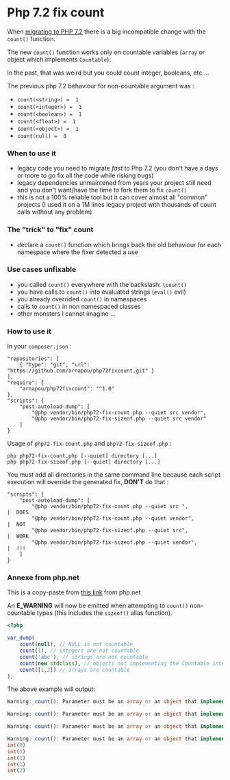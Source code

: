 Php 7.2 fix count
================

When [migrating to PHP 7.2](http://php.net/manual/en/migration72.php) there is a big incompatible change with the `count()` function.

The new `count()` function works only on countable variables (`array` or object which implements `Countable`).

In the past, that was weird but you could count integer, booleans, etc ... 

The previous php 7.2 behaviour for non-countable argument was :
* `count(<string>) =  1`
* `count(<integer>) =  1`
* `count(<boolean>) =  1`
* `count(<float>) =  1`
* `count(<object>) =  1`
* `count(null) =  0`


### When to use it

* legacy code you need to migrate *fast* to Php 7.2 (you don't have a days or more to go fix all the code while risking bugs)
* legacy dependencies unmaintened from years your project still need and you don't want/have the time to fork them to fix `count()`
* this is not a 100% reliable tool but it can cover almost all "common" projects (I used it on a 1M lines legacy project with thousands of count calls without any problem)


### The "trick" to "fix" count

* declare a `count()` function which brings back the old behaviour for each namespace where the fixer detected a use


### Use cases unfixable 

* you called `count()` everywhere with the backslash: `\count()`
* you have calls to `count()` into evaluated strings (`eval()` evil)
* you already overrided `count()`  in namespaces
* calls to `count()` in non namespaced classes
* other monsters I cannot imagine ...


### How to use it

In your `composer.json` :

    "repositories": [
        { "type": "git", "url": "https://github.com/arnapou/php72fixcount.git" }
    ],
    "require": {
        "arnapou/php72fixcount": "^1.0"
    },
    "scripts": {
        "post-autoload-dump": [
            "@php vendor/bin/php72-fix-count.php --quiet src vendor",
            "@php vendor/bin/php72-fix-sizeof.php --quiet src vendor"
        ]
    }

Usage of `php72-fix-count.php` and `php72-fix-sizeof.php` :

    php php72-fix-count.php [--quiet] directory [...]
    php php72-fix-sizeof.php [--quiet] directory [...]

You must add all directories in the same command line because each script execution will override the generated fix, **DON'T** do that :

    "scripts": {
        "post-autoload-dump": [
            "@php vendor/bin/php72-fix-count.php --quiet src ",             |  DOES
            "@php vendor/bin/php72-fix-count.php --quiet vendor",           |  NOT 
            "@php vendor/bin/php72-fix-sizeof.php --quiet src",             |  WORK
            "@php vendor/bin/php72-fix-sizeof.php --quiet vendor",          |  !!!
        ]
    }



### Annexe from php.net

This is a copy-paste from [this link](http://php.net/manual/en/migration72.incompatible.php) from php.net

An **E_WARNING** will now be emitted when attempting to `count()` non-countable types (this includes the `sizeof()` alias function). 

```php
<?php

var_dump(
    count(null), // NULL is not countable
    count(1), // integers are not countable
    count('abc'), // strings are not countable
    count(new stdclass), // objects not implementing the Countable interface are not countable
    count([1,2]) // arrays are countable
);
```

The above example will output:
```php
Warning: count(): Parameter must be an array or an object that implements Countable in %s on line %d

Warning: count(): Parameter must be an array or an object that implements Countable in %s on line %d

Warning: count(): Parameter must be an array or an object that implements Countable in %s on line %d

Warning: count(): Parameter must be an array or an object that implements Countable in %s on line %d
int(0)
int(1)
int(1)
int(1)
int(2)
```
